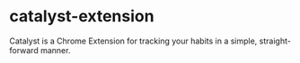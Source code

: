 # catalyst-extension
Catalyst is a Chrome Extension for tracking your habits in a simple, straight-forward manner.
